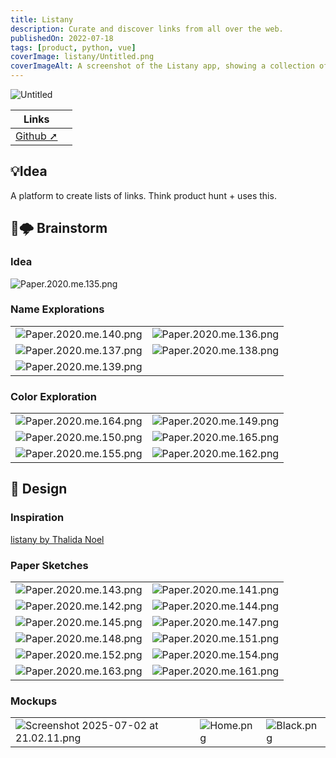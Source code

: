 ```yaml
---
title: Listany
description: Curate and discover links from all over the web.
publishedOn: 2022-07-18
tags: [product, python, vue]
coverImage: listany/Untitled.png
coverImageAlt: A screenshot of the Listany app, showing a collection of curated links
---
```


![Untitled](listany/Untitled.png)

| Links | |
| ------ | ------- |
| [Github ➚](https://github.com/thalida/listany) ||

## 💡Idea

A platform to create lists of links. Think product hunt + uses this.

## 🧠🌩 Brainstorm

### Idea

![Paper.2020.me.135.png](listany/Paper.2020.me.135.png)

### Name Explorations

| | |
| ------ | ------- |
| ![Paper.2020.me.140.png](listany/Paper.2020.me.140.png) | ![Paper.2020.me.136.png](listany/Paper.2020.me.136.png) |
| ![Paper.2020.me.137.png](listany/Paper.2020.me.137.png) | ![Paper.2020.me.138.png](listany/Paper.2020.me.138.png) |
| ![Paper.2020.me.139.png](listany/Paper.2020.me.139.png) | |

### Color Exploration

| | |
| ------ | ------- |
| ![Paper.2020.me.164.png](listany/Paper.2020.me.164.png) | ![Paper.2020.me.149.png](listany/Paper.2020.me.149.png) |
| ![Paper.2020.me.150.png](listany/Paper.2020.me.150.png) | ![Paper.2020.me.165.png](listany/Paper.2020.me.165.png) |
| ![Paper.2020.me.155.png](listany/Paper.2020.me.155.png) | ![Paper.2020.me.162.png](listany/Paper.2020.me.162.png) |

## 🎨 Design

### Inspiration

[listany by Thalida Noel](https://dribbble.com/thalida/collections/3029294-listany)

### Paper Sketches

| | |
| ------ | ------- |
| ![Paper.2020.me.143.png](listany/Paper.2020.me.143.png) | ![Paper.2020.me.141.png](listany/Paper.2020.me.141.png) |
| ![Paper.2020.me.142.png](listany/Paper.2020.me.142.png) | ![Paper.2020.me.144.png](listany/Paper.2020.me.144.png) |
| ![Paper.2020.me.145.png](listany/Paper.2020.me.145.png) | ![Paper.2020.me.147.png](listany/Paper.2020.me.147.png) |
| ![Paper.2020.me.148.png](listany/Paper.2020.me.148.png) | ![Paper.2020.me.151.png](listany/Paper.2020.me.151.png) |
| ![Paper.2020.me.152.png](listany/Paper.2020.me.152.png) | ![Paper.2020.me.154.png](listany/Paper.2020.me.154.png) |
| ![Paper.2020.me.163.png](listany/Paper.2020.me.163.png) | ![Paper.2020.me.161.png](listany/Paper.2020.me.161.png) |

### Mockups

| | | |
| ------ | ------- | ------- |
| ![Screenshot 2025-07-02 at 21.02.11.png](listany/Screenshot%202025-07-02%20at%2021.02.11.png) |  ![Home.png](listany/Home.png) | ![Black.png](listany/Black.png) |
